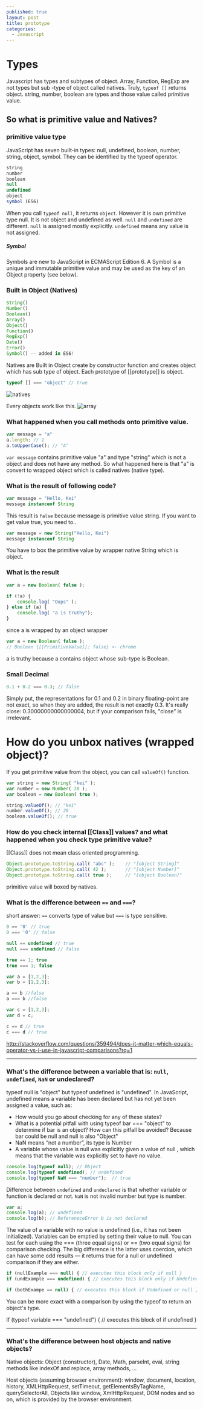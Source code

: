 ```yaml
---
published: true
layout: post
title: prototype
categories:
  - Javascript
---
```

# Types

Javascript has types and subtypes of object. Array, Function, RegExp are not types but sub -type of object called natives. Truly, `typeof []` returns object. string, number, boolean are types and those value called primitive value.

## So what is primitive value and Natives?

### primitive value type

JavaScript has seven built-in types: null, undefined, boolean, number, string, object, symbol. They can be identified by the typeof operator.

```javascript
string
number
boolean
null
undefined
object
symbol (ES6)
```

When you call `typeof null`, it returns `object`. However it is own primitive type null. It is not object and undefined as well.
`null` and `undefined` are different. `null` is assigned mostly explicitly. `undefined` means any value is not assigned.

##### Symbol

Symbols are new to JavaScript in ECMAScript Edition 6. A Symbol is a unique and immutable primitive value and may be used as the key of an Object property (see below).


### Built in Object (Natives)

```javascript
String()
Number()
Boolean()
Array()
Object()
Function()
RegExp()
Date()
Error()
Symbol() -- added in ES6!
```
Natives are Built in Object create by constructor function and creates object which has sub type of object. Each prototype of [[prototype]] is object.

```javascript
typeof [] === "object" // true
```

![natives](http://javascript.info/files/tutorial/intro/object/natives.png)

Every objects work like this.
![array](https://i-msdn.sec.s-msft.com/dynimg/IC250386.gif)

### What happened when you call methods onto primitive value.

```javascript
var message = "a"
a.length; // 1
a.toUpperCase(); // "A"
```

`var message` contains primitive value "a" and type "string" which is not a object and does not have any method.
So what happened here is that "a" is convert to wrapped object which is called natives (native type).


### What is the result of following code?

```javascript
var message = "Hello, Kei"
message instanceof String
```
This result is `false` because message is primitive value string.
If you want to get value true, you need to..

```javascript
var message = new String("Hello, Kei")
message instanceof String
```

You have to box the primitive value by wrapper native String which is object.

### What is the result

```javascript
var a = new Boolean( false );

if (!a) {
    console.log( "Oops" );
} else if (a) {
    console.log( "a is truthy");
}
```

since a is wrapped by an object wrapper

```javascript
var a = new Boolean( false );
// Boolean {[[PrimitiveValue]]: false} <- chrome
```
a is truthy because a contains object whose sub-type is Boolean.

### Small Decimal

```javascript
0.1 + 0.2 === 0.3; // false
```
Simply put, the representations for 0.1 and 0.2 in binary floating-point are not exact, so when they are added, the result is not exactly 0.3. It's really close: 0.30000000000000004, but if your comparison fails, "close" is irrelevant.

# How do you unbox natives (wrapped object)?
If you get primitive value from the object, you can call `valueOf()` function.

```javascript
var string = new String( "kei" );
var number = new Number( 28 );
var boolean = new Boolean( true );

string.valueOf(); // "kei"
number.valueOf(); // 28
boolean.valueOf(); // true
```

### How do you check internal [[Class]] values? and what happened when you check type primitive value?

[[Class]] does not mean class oriented programming.

```javascript
Object.prototype.toString.call( "abc" );    // "[object String]"
Object.prototype.toString.call( 42 );       // "[object Number]"
Object.prototype.toString.call( true );     // "[object Boolean]"
```
primitive value will boxed by natives.



### What is the difference between `==` and `===`?

short answer: `==` converts type of value but `===` is type sensitive.

```javascript
0 == '0' // true
0 === '0' // false

null == undefined // true
null === undefined // false

true == 1; true
true === 1; false

var a = [1,2,3];
var b = [1,2,3];

a == b //false
a === b //false

var c = [1,2,3];
var d = c;

c == d // true
c === d // true
```

http://stackoverflow.com/questions/359494/does-it-matter-which-equals-operator-vs-i-use-in-javascript-comparisons?rq=1


---


### What's the difference between a variable that is: `null`, `undefined`, `NaN` or undeclared?
typeof null is "object" but typeof undefined is "undefined".
In JavaScript, undefined means a variable has been declared but has not yet been assigned a value, such as:

  * How would you go about checking for any of these states?
  * What is a potential pitfall with using typeof bar === "object" to determine if bar is an object? How can this pitfall be avoided?
  Because bar could be null and null is also "Object"
  * NaN means “not a number”, its type is Number
  * A variable whose value is null was explicitly given a value of null , which means that the variable was explicitly set to have no value.


```javascript
console.log(typeof null); // Object
console.log(typeof undefined); // undefined
console.log(typeof NaN === "number");  // true
```

Difference between `undefined` and `undeclared` is that whether variable or function is declared or not. `NaN` is not invalid number but type is number.

```javascript
var a;
console.log(a); // undefined
console.log(b); // RefereneceError b is not declared
```


The value of a variable with no value is undefined (i.e., it has not been initialized). Variables can be emptied by setting their value to null. You can test for each using the === (three equal signs) or == (two equal signs) for comparison checking. The big difference is the latter uses coercion, which can have some odd results — it returns true for a null or undefined comparison if they are either.

```javascript
if (nullExample === null) { // executes this block only if null }
if (undExample === undefined) { // executes this block only if Undefined }
```

```javascript
if (bothExampe == null) { // executes this block if Undefined or null }
```

You can be more exact with a comparison by using the typeof to return an object's type.

If (typeof variable === "undefined")  { // executes this block of if undefined }

---

### What's the difference between host objects and native objects?
Native objects: Object (constructor), Date, Math, parseInt, eval, string methods like indexOf and replace, array methods, ...

Host objects (assuming browser environment): window, document, location, history, XMLHttpRequest, setTimeout, getElementsByTagName, querySelectorAll,
Objects like window, XmlHttpRequest, DOM nodes and so on, which is provided by the browser environment.
